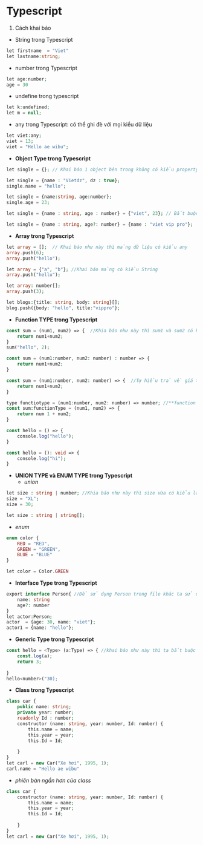 # Typescript

1. Cách khai báo
- String trong Typescript
```php
let firstname  = "Viet"
let lastname:string;
```
- number trong Typescript
```php
let age:number;
age = 30
```

- undefine trong typescript
```php
let k:undefined;
let m = null;
```

- any trong Typescript: có thể ghi đè với mọi kiểu dữ liệu
```php
let viet:any;
viet = 13;
viet = "Hello ae wibu";
```

- **Object Type trong Typescript**
```php
let single = {}; // Khai báo 1 object bên trong không có kiểu propertye nào, ta không thể gán: single.name = "viet";
```
```php
let single = {name : "Vietdz", dz : true};
single.name = "hello";
```
```php
let single = {name:string, age:number};
single.age = 23;
```
```php
let single = {name : string, age : number} = {"viet", 23}; // Bắt buộc phải có đủ 2 thuộc tính cho Object, để có thể gán hoặc ko gán các thuộc tính ta thêm dấu ? như sau:
```
```php
let single = {name : string, age?: number} = {name : "viet vip pro"};
 ```
 - **Array trong Typescript**
 ```php
let array = [];  // Khai báo như này thì mảng dữ liệu có kiểu any
array.push(6);
array.push("hello");
```
```php
let array = {"a", "b"}; //Khai báo mảng có kiểu String
array.push("hellu");
```
```php
let array: number[];
array.push(3);
```
```php
let blogs:{title: string, body: string}[];
blog.push({body: "hello", title:"vippro"};
```
- **Function TYPE trong Typescript**
```php
const sum = (num1, num2) => {  //Khia báo như này thì sum1 và sum2 có kiểu any và trả về có kiểu any;
	return num1+num2;
}
sum("hello", 2);
```
```php
const sum = (num1:number, num2: number) : number => {
	return num1+num2;
}
```
```php
const sum = (num1:number, num2: number) => {  //Tự hiểu trả về giá trị number;
	return num1+num2;
}
```
```php
type functiotype = (num1:number, num2: number) => number; //**function type**
const sum:functionType = (num1, num2) => {
	return num 1 + num2;
}
```
```php
const hello = () => {
	console.log("hello");
}
```
```php
const hello = (): void => {
	console.log("hi");
}
```
- **UNION TYPE và ENUM TYPE trong Typescript**
	- *union*
```php
let size : string | number; //Khia báo như này thì size vừa có kiểu là string và vừa có kiểu number;
size = "XL";
size = 30;
```
```php
let size : string | string[];
```
- *enum*
```php
enum color {
	RED = "RED",  
	GREEN = "GREEN",
	BLUE = "BLUE"
}
```
```php
let color = Color.GREEN
```
- **Interface Type trong Typescript**
```php
export interface Person{ //Để sử dụng Person trong file khác ta sử dụng export, file nào cần thì import
	name: string
	age?: number
}
let actor:Person;
actor  = {age: 30, name: "viet"};
actor1 = {name: "hello"};
```
- **Generic Type trong Typescript**
```php
const hello = <Type> (a:Type) => { //khai báo như này thì ta bắt buộc người dùng phải nhập kiểu dữ liệu muốn truyền vào biến a, như dưới.
	const.log(a);
	return 3;
	
}
hello<number>("30);
```

- **Class trong Typescript**
```php
class car {
	public name: string;
	private year: number;
	readonly Id : number;
	constructor (name: string, year: number, Id: number) {
		this.name = name;
		this.year = year;
		this.Id = Id;
		
	}
}
let carl = new Car("Xe hơi", 1995, 1);
carl.name = "Hello ae wibu"
```

- *phiên bản ngắn hơn của class*
```php
class car {
	constructor (name: string, year: number, Id: number) {
		this.name = name;
		this.year = year;
		this.Id = Id;
		
	}
}
let carl = new Car("Xe hơi", 1995, 1);
```

















